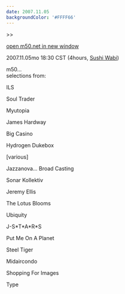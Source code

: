 ```yaml
---
date: 2007.11.05
backgroundColor: '#FFFF66'
---
```


\>>

[open m50.net in new window](http://m50.net/)  

2007.11.05mo 18:30 CST (4hours, [Sushi Wabi](http://www.sushiwabi.com/))

m50...  
selections from:  

ILS

Soul Trader

Myutopia

James Hardway

Big Casino

Hydrogen Dukebox

\[various\]

Jazzanova... Broad Casting

Sonar Kollektiv

Jeremy Ellis

The Lotus Blooms

Ubiquity

J-S\*T\*A\*R\*S

Put Me On A Planet

Steel Tiger

Midaircondo

Shopping For Images

Type
